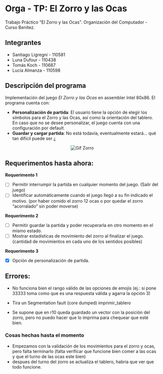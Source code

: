 # Orga - TP: El Zorro y las Ocas

Trabajo Práctico "El Zorro y las Ocas". Organización del Computador - Curso Benítez.

## Integrantes
- Santiago Ligregni - 110581
- Luna Dufour - 110438
- Tomás Koch - 110687
- Lucía Almanza - 110598

## Descripción del programa

Implementación del juego _El Zorro y las Ocas_ en assembler Intel 80x86. El programa cuenta con:

- **Personalización de partida**: El usuario tiene la opción de elegir los símbolos para el Zorro y las Ocas, así como la orientación del tablero. En caso que no se desee personalizar, el juego cuenta con una configuración por default.
- **Guardar y cargar partida**: No está todavía, eventualmente estará... qué tan difícil puede ser ¿

<div style="text-align: center;">
  <img src="https://i.pinimg.com/originals/7f/24/4e/7f244e0236bde8ea6056384286304a26.gif" alt="Gif Zorro">
</div>

## Requerimentos hasta ahora:

**Requerimento 1**
- [ ] Permitir interrumpir la partida en cualquier momento del juego. (Salir del juego)
- [ ] Identificar automáticamente cuando el juego llegó a su fin indicado el motivo. (por haber comido el zorro 12 ocas o por quedar el zorro “acorralado” sin poder moverse)

**Requerimento 2**
- [ ] Permitir guardar la partida y poder recuperarla en otro momento en el mismo estado.
- [ ] Mostrar estadísticas de movimiento del zorro al finalizar el juego. (cantidad de movimientos en cada uno de los sentidos posibles)

**Requerimento 3**
- [x] Opción de personalización de partida.

## Errores:
- No funciona bien el rango válido de las opciones de emojis (ej.: si pone 33333 toma como que es una respuesta válida y agarra la opción 3)

- Tira un Segmentation fault (core dumped) imprimir_tablero

- Se supone que en r10 queda guardado un vector con la posición del zorro, pero no puedo hacer que lo imprima para chequear que esté bien.

### Cosas hechas hasta el momento
- Empezamos con la validación de los movimientos para el zorro y ocas, pero falta terminarlo (falta verificar que funcione bien comer a las ocas y que el turno de las ocas este bien)
- despues del turno del zorro se actualiza el tablero, habria que ver que todo funcione.
